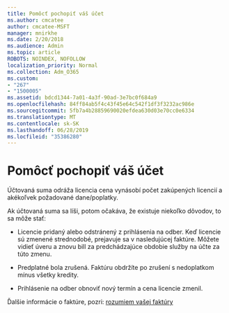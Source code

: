 ```yaml
---
title: Pomôcť pochopiť váš účet
ms.author: cmcatee
author: cmcatee-MSFT
manager: mnirkhe
ms.date: 2/20/2018
ms.audience: Admin
ms.topic: article
ROBOTS: NOINDEX, NOFOLLOW
localization_priority: Normal
ms.collection: Adm_O365
ms.custom:
- "267"
- "1500005"
ms.assetid: bdcd1344-7a01-4a3f-90ad-3e7bc0f684a9
ms.openlocfilehash: 84ff84ab5f4c43f45e64c542f1df3f3232ac986e
ms.sourcegitcommit: 5fb7a4b28859690020efdea630d03e70cc0e6334
ms.translationtype: MT
ms.contentlocale: sk-SK
ms.lasthandoff: 06/28/2019
ms.locfileid: "35386280"
---
```

# <a name="help-understanding-your-bill"></a>Pomôcť pochopiť váš účet

Účtovaná suma odráža licencia cena vynásobí počet zakúpených licencií a akékoľvek požadované dane/poplatky.
  
Ak účtovaná suma sa líši, potom očakáva, že existuje niekoľko dôvodov, to sa môže stať:
  
- Licencie pridaný alebo odstránený z prihlásenia na odber. Keď licencie sú zmenené strednodobé, prejavuje sa v nasledujúcej faktúre. Môžete vidieť úveru a znovu bill za predchádzajúce obdobie služby na účte za túto zmenu.

- Predplatné bola zrušená. Faktúru obdržíte po zrušení s nedoplatkom mínus všetky kredity.

- Prihlásenie na odber obnoviť nový termín a cena licencie zmenil.

Ďalšie informácie o faktúre, pozri: [rozumiem vašej faktúry](https://support.office.com/article/0724b428-fb59-4962-8c37-6674166d7507)
  
